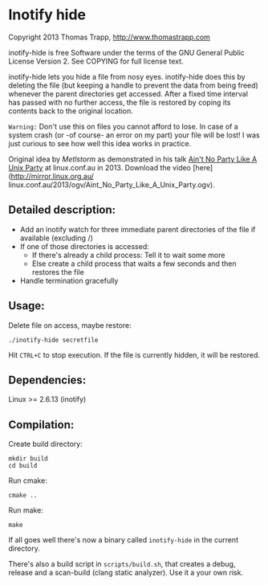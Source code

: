 Inotify hide
====================

Copyright 2013 Thomas Trapp, http://www.thomastrapp.com

inotify-hide is free Software under the terms of the GNU General Public License
Version 2. See COPYING for full license text.

inotify-hide lets you hide a file from nosy eyes. inotify-hide does this by 
deleting the file (but keeping a handle to prevent the data from being freed)
whenever the parent directories get accessed. After a fixed time interval has
passed with no further access, the file is restored by coping its contents
back to the original location.

`Warning:` Don't use this on files you cannot afford to lose. In case of a system
crash (or -of course- an error on my part) your file will be lost!
I was just curious to see how well this idea works in practice.

Original idea by *Metlstorm* as demonstrated in his talk [Ain't No Party Like 
A Unix Party](http://lca2013.linux.org.au/schedule/30244/view_talk) at 
linux.conf.au in 2013. Download the video [here](http://mirror.linux.org.au/
linux.conf.au/2013/ogv/Aint_No_Party_Like_A_Unix_Party.ogv).

Detailed description:
---------------------
- Add an inotify watch for three immediate parent directories of the file if 
  available (excluding /)
- If one of those directories is accessed:
  - If there's already a child process: Tell it to wait some more
  - Else create a child process that waits a few seconds and then restores the
    file
- Handle termination gracefully

Usage:
-------
  Delete file on access, maybe restore:

    ./inotify-hide secretfile

  Hit `CTRL+C` to stop execution. If the file is currently hidden, it will be 
  restored.

Dependencies:
--------------
  Linux >= 2.6.13 (inotify)

Compilation:
-------------
  Create build directory:

    mkdir build
    cd build

  Run cmake:

    cmake ..

  Run make:

    make

  If all goes well there's now a binary called `inotify-hide` in the current 
  directory. 

  There's also a build script in `scripts/build.sh`, that creates a debug,
  release and a scan-build (clang static analyzer). Use it a your own risk.

